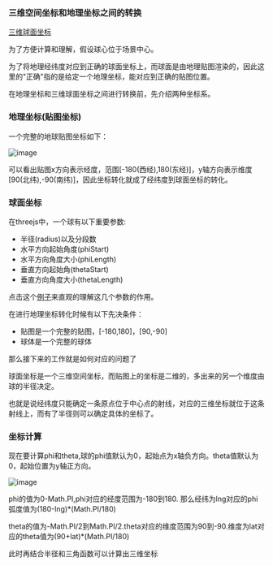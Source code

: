 ### 三维空间坐标和地理坐标之间的转换

[三维球面坐标](https://en.wikipedia.org/wiki/Spherical_coordinate_system)

为了方便计算和理解，假设球心位于场景中心。

为了将地理经纬度对应到正确的球面坐标上，而球面是由地理贴图渲染的，因此这里的"正确"指的是给定一个地理坐标，能对应到正确的贴图位置。

在地理坐标和三维球面坐标之间进行转换前，先介绍两种坐标系。

### 地理坐标(贴图坐标)

一个完整的地球贴图坐标如下：

![image](https://github.com/xswei/ThreeJS_demo/blob/master/examples/02/ttzb.jpg)

可以看出贴图x方向表示经度，范围[-180(西经),180(东经)]，y轴方向表示维度[90(北纬),-90(南纬)]，因此坐标转化就成了经纬度到球面坐标的转化。

### 球面坐标

在threejs中，一个球有以下重要参数:

- 半径(radius)以及分段数
- 水平方向起始角度(phiStart)
- 水平方向角度大小(phiLength)
- 垂直方向起始角(thetaStart)
- 垂直方向角度大小(thetaLength)

点击这个[例子](https://threejs.org/docs/index.html?q=sphere#Reference/Geometries/SphereGeometry)来直观的理解这几个参数的作用。

在进行地理坐标转化时候有以下先决条件：

- 贴图是一个完整的贴图，[-180,180]，[90,-90]
- 球体是一个完整的球体

那么接下来的工作就是如何对应的问题了

球面坐标是一个三维空间坐标，而贴图上的坐标是二维的，多出来的另一个维度由球的半径决定。

也就是说经纬度只能确定一条原点位于中心点的射线，对应的三维坐标就位于这条射线上，而有了半径则可以确定具体的坐标了。

### 坐标计算

现在要计算phi和theta,球的phi值默认为0，起始点为x轴负方向。theta值默认为0，起始位置为y轴正方向。

![image](https://github.com/xswei/ThreeJS_demo/blob/master/examples/02/zzx.png)


phi的值为0-Math.PI,phi对应的经度范围为-180到180. 那么经纬为lng对应的phi弧度值为(180-lng)*(Math.PI/180)

theta的值为-Math.PI/2到Math.PI/2.theta对应的维度范围为90到-90.维度为lat对应的theta值为(90+lat)*(Math.PI/180)

此时再结合半径和三角函数可以计算出三维坐标

